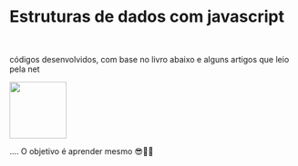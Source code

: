 # Estruturas de dados com javascript
<br>

<p>
  códigos desenvolvidos, com base no livro abaixo e alguns artigos que leio pela net
</p>

<img src="https://images-na.ssl-images-amazon.com/images/I/71KGa1y8eaL.jpg" width="100px">


<p>
.... O objetivo é aprender mesmo 😎🤡🤡
</p>
